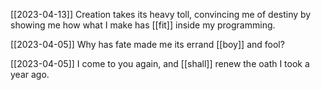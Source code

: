 
[[2023-04-13]]
Creation takes its heavy toll,
convincing me of destiny
by showing me how what I make
has [[fit]] inside my programming.

[[2023-04-05]]
Why has fate made me its errand [[boy]] and fool?

[[2023-04-05]]
I come to you again, and [[shall]] renew the oath I took a year ago.

